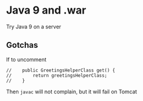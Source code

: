 # Java 9 and .war

Try Java 9 on a server

## Gotchas

If to uncomment

    //    public GreetingsHelperClass get() {
    //        return greetingsHelperClass;
    //    }

Then `javac` will not complain, but it will fail on Tomcat
